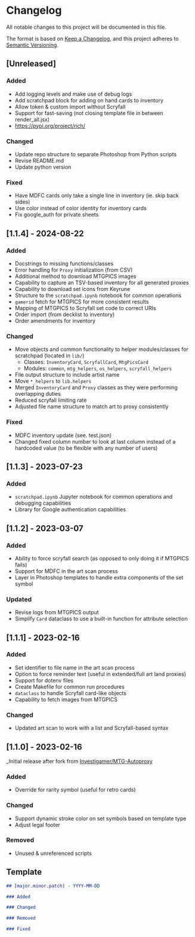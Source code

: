# Changelog

All notable changes to this project will be documented in this file.

The format is based on [Keep a Changelog](https://keepachangelog.com/en/1.1.0/),
and this project adheres to [Semantic Versioning](https://semver.org/spec/v2.0.0.html).

## [Unreleased]

### Added

- Add logging levels and make use of debug logs
- Add scratchpad block for adding on hand cards to inventory
- Allow token & custom import without Scryfall
- Support for fast-saving (not closing template file in between render_all.jsx)
- https://pypi.org/project/rich/

### Changed

- Update repo structure to separate Photoshop from Python scripts
- Revise README.md
- Update python version

### Fixed

- Have MDFC cards only take a single line in inventory (ie. skip back sides)
- Use color instead of color identity for inventory cards
- Fix google_auth for private sheets

## [1.1.4] - 2024-08-22

### Added

- Docstrings to missing functions/classes
- Error handling for `Proxy` initialization (from CSV)
- Additional method to download MTGPICS images
- Capability to capture an TSV-based inventory for all generated proxies
- Capability to download set icons from Keyrune
- Structure to the `scratchpad.ipynb` notebook for common operations
- `gamerid` fetch for MTGPICS for more consistent results
- Mapping of MTGPICS to Scryfall set code to correct URIs
- Order import (from decklist to inventory)
- Order amendments for inventory

### Changed

- Move objects and common functionality to helper modules/classes for scratchpad (located in `lib/`)
    - Classes: `InventoryCard`, `ScryfallCard`, `MtgPicsCard`
    - Modules: `common`, `mtg_helpers`, `os_helpers`, `scryfall_helpers`
- File output structure to include artist name
- Move `*_helpers` to `lib.helpers`
- Merged `InventoryCard` and `Proxy` classes as they were performing overlapping duties
- Reduced scryfall limiting rate
- Adjusted file name structure to match art to proxy consistently

### Fixed

- MDFC inventory update (see. test.json)
- Changed fixed column number to look at last column instead of a hardcoded value (to be flexible with any number of users)

## [1.1.3] - 2023-07-23

### Added

- `scratchpad.ipynb` Jupyter notebook for common operations and debugging capabilities
- Library for Google authentication capabilities

## [1.1.2] - 2023-03-07

### Added

- Ability to force scryfall search (as opposed to only doing it if MTGPICS fails)
- Support for MDFC in the art scan process
- Layer in Photoshop templates to handle extra components of the set symbol

### Updated

- Revise logs from MTGPICS output
- Simplify `Card` dataclass to use a built-in function for attribute selection

## [1.1.1] - 2023-02-16

### Added

- Set identifier to file name in the art scan process
- Option to force reminder text (useful in extended/full art land proxies)
- Support for dotenv files
- Create Makefile for common run procedures
- `dataclass` to handle Scryfall card-like objects
- Capability to fetch images from MTGPICS


### Changed

- Updated art scan to work with a list and Scryfall-based syntax


## [1.1.0] - 2023-02-16

_Initial release after fork from [Investigamer/MTG-Autoproxy](https://github.com/Investigamer/MTG-Autoproxy)

### Added

- Override for rarity symbol (useful for retro cards)

### Changed

- Support dynamic stroke color on set symbols based on template type
- Adjust legal footer

### Removed

- Unused & unreferenced scripts

## Template

```markdown
## [major.minor.patch] - YYYY-MM-DD

### Added

### Changed

### Removed

### Fixed
```